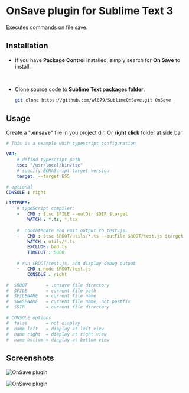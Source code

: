 # OnSave plugin for Sublime Text 3

Executes commands on file save. 

## Installation

* If you have **Package Control** installed, simply search for **On Save** to install.

  ​

* Clone source code to **Sublime Text packages folder**.

  ```sh
  git clone https://github.com/wl879/SublimeOnSave.git OnSave
  ```



## Usage

Create a "**.onsave**" file in you project dir, Or **right click** folder at side bar


```yaml
# This is a example whih typescript configuration

VAR: 
	# defind typescript path
	tsc: "/usr/local/bin/tsc"
	# specify ECMAScript target version
    target: --target ES5

# optional 
CONSOLE : right

LISTENER:  
	# typeScript compiler:
	-	CMD : $tsc $FILE --outDir $DIR $target
		WATCH : *.ts, *.tsx
	
	#  concatenate and emit output to test.js.
	-	CMD : $tsc $ROOT/utils/*.ts --outFile $ROOT/test.js $target
        WATCH : utils/*.ts
        EXCLUDE: bad.ts
        TIMEOUT : 5000
    
    # run $ROOT/test.js, and display debug output 
    -	CMD : node $ROOT/test.js
		CONSOLE : right

#  $ROOT       = .onsave file directory
#  $FILE       = current file path
#  $FILENAME   = current file name
#  $BASENAME   = current file name, not postfix
#  $DIR        = current file directory

# CONSOLE options
#  false       = not diaplay
#  name left   = diaplay at left view
#  name right  = diaplay at right view
#  name bottom = diaplay at bottom view

```



## Screenshots


![OnSave plugin](https://raw.githubusercontent.com/wl879/screenshots/master/pics/onsaveplugin.png)

![OnSave plugin](https://raw.githubusercontent.com/wl879/screenshots/master/pics/onsaveplugin.gif)






















